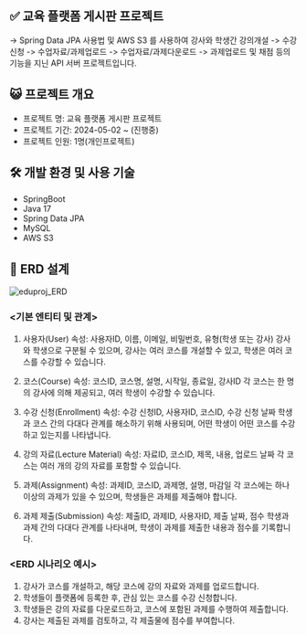 
## ✅ 교육 플랫폼 게시판 프로젝트 
→ Spring Data JPA 사용법 및 AWS S3 를 사용하여 강사와 학생간 강의개설 -> 수강신청 -> 수업자료/과제업로드 -> 수업자료/과제다운로드 -> 과제업로드 및 채점 등의 기능을 지닌 API 서버 프로젝트입니다.

## 😺 프로젝트 개요
* 프로젝트 명: 교육 플랫폼 게시판 프로젝트
* 프로젝트 기간: 2024-05-02 ~ (진행중)
* 프로젝트 인원: 1명(개인프로젝트)

## 🛠 개발 환경 및 사용 기술
* SpringBoot
* Java 17
* Spring Data JPA
* MySQL
* AWS S3

## 📇 ERD 설계
![eduproj_ERD](https://github.com/kl204/eduProjJPA/assets/86181292/2615b24b-be34-4099-a9b9-198881ccde76)

### <기본 엔티티 및 관계>
1. 사용자(User)
	속성: 사용자ID, 이름, 이메일, 비밀번호, 유형(학생 또는 강사)
	강사와 학생으로 구분될 수 있으며, 강사는 여러 코스를 개설할 수 있고, 학생은 여러 코스를 수강할 수 있습니다.

2. 코스(Course)
	속성: 코스ID, 코스명, 설명, 시작일, 종료일, 강사ID
	각 코스는 한 명의 강사에 의해 제공되고, 여러 학생이 수강할 수 있습니다.

3. 수강 신청(Enrollment)
	속성: 수강 신청ID, 사용자ID, 코스ID, 수강 신청 날짜
	학생과 코스 간의 다대다 관계를 해소하기 위해 사용되며, 어떤 학생이 어떤 코스를 수강하고 있는지를 나타냅니다.

4. 강의 자료(Lecture Material)
	속성: 자료ID, 코스ID, 제목, 내용, 업로드 날짜
	각 코스는 여러 개의 강의 자료를 포함할 수 있습니다.

5. 과제(Assignment)
	속성: 과제ID, 코스ID, 과제명, 설명, 마감일
	각 코스에는 하나 이상의 과제가 있을 수 있으며, 학생들은 과제를 제출해야 합니다.

6. 과제 제출(Submission)
	속성: 제출ID, 과제ID, 사용자ID, 제출 날짜, 점수
	학생과 과제 간의 다대다 관계를 나타내며, 학생이 과제를 제출한 내용과 점수를 기록합니다.

### <ERD 시나리오 예시>
1. 강사가 코스를 개설하고, 해당 코스에 강의 자료와 과제를 업로드합니다.
2. 학생들이 플랫폼에 등록한 후, 관심 있는 코스를 수강 신청합니다.
3. 학생들은 강의 자료를 다운로드하고, 코스에 포함된 과제를 수행하여 제출합니다.
4. 강사는 제출된 과제를 검토하고, 각 제출물에 점수를 부여합니다.
